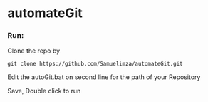 # automateGit 
### Run:
Clone the repo by 
```
git clone https://github.com/Samuelimza/automateGit.git
```
Edit the autoGit.bat on second line for the path of your Repository

Save, Double click to run
